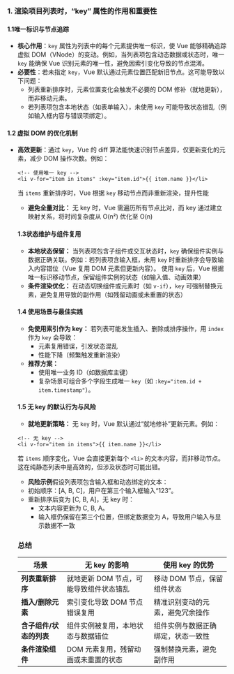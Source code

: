 ### 1. 渲染项目列表时，“key” 属性的作用和重要性

#### 1.1 ​**唯一标识与节点追踪**​
- ​**核心作用**​：`key` 属性为列表中的每个元素提供唯一标识，使 Vue 能够精确追踪虚拟 DOM（VNode）的变动。例如，当列表项包含动态数据或状态时，唯一 `key` 能确保 Vue 识别元素的唯一性，避免因索引变化导致的节点混淆。
- ​**必要性**​：若未指定 `key`，Vue 默认通过元素位置匹配新旧节点。这可能导致以下问题：
  - 列表重新排序时，元素位置变化会触发不必要的 DOM 修补（就地更新），而非移动元素。
  - 若列表项包含本地状态（如表单输入），未使用 `key` 可能导致状态错乱（例如输入框内容与错误项绑定）。

#### 1.2 ​**虚拟 DOM 的优化机制**​
- ​**高效更新**​：通过 `key`，Vue 的 diff 算法能快速识别节点差异，仅更新变化的元素，减少 DOM 操作次数。例如：
  ```vue
  <!-- 使用唯一 key -->
  <li v-for="item in items" :key="item.id">{{ item.name }}</li>
  ```
  当 `items` 重新排序时，Vue 根据 `key` 移动节点而非重新渲染，提升性能
  - **避免全量对比​：** 无 key 时，Vue 需遍历所有节点比对，而 key 通过建立映射关系，将时间复杂度从 O(n²) 优化至 O(n)
  #### 1.3 ​**状态维护与组件复用**​
  - **​本地状态保留​：** 当列表项包含子组件或交互状态时，`key` 确保组件实例与数据正确关联。例如：若列表项含输入框，未用 `key` 时重新排序会导致输入内容错位（Vue 复用 DOM 元素但更新内容）。
      使用 `key` 后，Vue 根据唯一标识移动节点，保留组件实例的状态（如输入值、动画效果）
  - **条件渲染优化​：** 在动态切换组件或元素时（如 `v-if`），`key` 可强制替换元素，避免复用导致的副作用（如残留动画或未重置的状态）
  #### 1.4 **使用场景与最佳实践**
  - **免使用索引作为 key​：** 若列表可能发生插入、删除或排序操作，用 `index` 作为 `key` 会导致：
    - 元素复用错误，引发状态混乱
    - 性能下降（频繁触发重新渲染）
  - **推荐方案​：**
    - 使用唯一业务 ID（如数据库主键）
    - 复杂场景可组合多个字段生成唯一 `key`（如 `:key="item.id + item.timestamp"`）。
  #### 1.5 **无 key 的默认行为与风险**
    - **​就地更新策略​：** 无 `key` 时，Vue 默认通过“就地修补”更新元素。例如：
    ```vue
    <!-- 无 key -->
    <li v-for="item in items">{{ item.name }}</li>
    ```
    若 `items` 顺序变化，Vue 会直接更新每个 `<li>` 的文本内容，而非移动节点。这在纯静态列表中是高效的，但涉及状态时可能出错。
    - **​风险示例​**
    假设列表项包含输入框和动态绑定的文本：
    * 初始顺序：[A, B, C]，用户在第三个输入框输入“123”。
    * 重新排序后变为 [C, B, A]，无 key 时：
      + 文本内容更新为 C, B, A。
      + 输入框仍保留在第三个位置，但绑定数据变为 A，导致用户输入与显示数据不一致

    ### 总结

    | 场景                | 无 key 的影响                          | 使用 key 的优势                      |
    |---------------------|---------------------------------------|-------------------------------------|
    | ​**列表重新排序**​     | 就地更新 DOM 节点，可能导致组件状态错乱  | 移动 DOM 节点，保留组件状态           |
    | ​**插入/删除元素**​    | 索引变化导致 DOM 节点错误复用           | 精准识别变动的元素，避免冗余操作      |
    | ​**含子组件/状态的列表**​ | 组件实例被复用，本地状态与数据错位       | 组件实例与数据正确绑定，状态一致性     |
    | ​**条件渲染组件**​     | DOM 元素复用，残留动画或未重置的状态     | 强制替换元素，避免副作用              |
